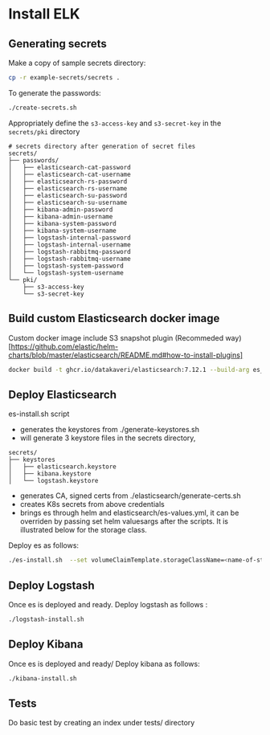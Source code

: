 # Install ELK
## Generating secrets

Make a copy of sample secrets directory:

```sh
cp -r example-secrets/secrets .
```
To generate the passwords:

```sh
./create-secrets.sh
```
Appropriately define the `s3-access-key` and `s3-secret-key` in the `secrets/pki` directory
```
# secrets directory after generation of secret files
secrets/
├── passwords/
│   ├── elasticsearch-cat-password
│   ├── elasticsearch-cat-username
│   ├── elasticsearch-rs-password
│   ├── elasticsearch-rs-username
│   ├── elasticsearch-su-password
│   ├── elasticsearch-su-username
│   ├── kibana-admin-password
│   ├── kibana-admin-username
│   ├── kibana-system-password
│   ├── kibana-system-username
│   ├── logstash-internal-password
│   ├── logstash-internal-username
│   ├── logstash-rabbitmq-password
│   ├── logstash-rabbitmq-username
│   ├── logstash-system-password
│   └── logstash-system-username
└── pki/
    ├── s3-access-key
    └── s3-secret-key
```
## Build custom Elasticsearch docker image
Custom docker image include S3 snapshot plugin (Recommeded way)[https://github.com/elastic/helm-charts/blob/master/elasticsearch/README.md#how-to-install-plugins]
```sh
docker build -t ghcr.io/datakaveri/elasticsearch:7.12.1 --build-arg es_version=7.12.1 -f elasticsearch/docker/Dockerfile .
```

## Deploy Elasticsearch

es-install.sh script
- generates the keystores from ./generate-keystores.sh
- will generate 3 keystore files in the secrets directory,

```
secrets/
├── keystores
│   ├── elasticsearch.keystore
│   ├── kibana.keystore
│   └── logstash.keystore

```
- generates CA, signed certs from ./elasticsearch/generate-certs.sh
- creates K8s secrets from above credentials
- brings es through helm and elasticsearch/es-values.yml, it can be overriden by passing set helm valuesargs after the scripts. It is illustrated below for the storage class.

Deploy es as follows:

```sh
./es-install.sh  --set volumeClaimTemplate.storageClassName=<name-of-storage-class>
```
## Deploy Logstash
Once es is deployed and ready. Deploy logstash as follows :
 
```sh
./logstash-install.sh
```

## Deploy Kibana
Once es is deployed and ready/ Deploy kibana as follows: 
```sh
./kibana-install.sh
```
## Tests
Do basic test by creating an index under tests/ directory

